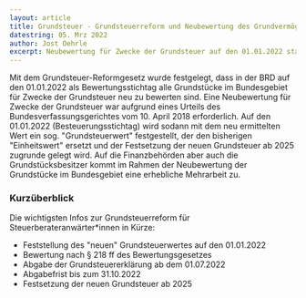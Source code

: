 ```yaml
---
layout: article
title: Grundsteuer - Grundsteuerreform und Neubewertung des Grundvermögens
datestring: 05. Mrz 2022
author: Jost Oehrle
excerpt: Neubewertung für Zwecke der Grundsteuer auf den 01.01.2022 startet ab dem 01 Juli 2022
---
```


Mit dem Grundsteuer-Reformgesetz wurde festgelegt, dass in der BRD auf den 01.01.2022 als Bewertungsstichtag alle Grundstücke im Bundesgebiet für Zwecke der Grundsteuer neu zu bewerten sind. Eine Neubewertung für Zwecke der Grundsteuer war aufgrund eines Urteils des Bundesverfassungsgerichtes vom 10. April 2018 erforderlich. Auf den 01.01.2022 (Besteuerungsstichtag) wird sodann mit dem neu ermittelten Wert ein sog. "Grundsteuerwert" festgestellt, der den bisherigen "Einheitswert" ersetzt und der Festsetzung der neuen Grundsteuer ab 2025 zugrunde gelegt wird. Auf die Finanzbehörden aber auch die Grundstücksbesitzer kommt im Rahmen der Neubewertung der Grundstücke im Bundesgebiet eine erhebliche Mehrarbeit zu.

### Kurzüberblick

Die wichtigsten Infos zur Grundsteuerreform für Steuerberateranwärter*innen in Kürze:

- Feststellung des "neuen" Grundsteuerwertes auf den 01.01.2022
- Bewertung nach § 218 ff des Bewertungsgesetzes
- Abgabe der Grundsteuererklärung ab dem 01.07.2022
- Abgabefrist bis zum 31.10.2022
- Festsetzung der neuen Grundsteuer ab 2025
